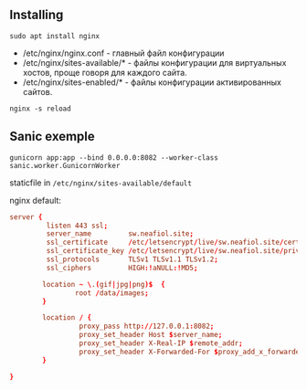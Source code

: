 
Installing
---
`sudo apt install nginx`

* /etc/nginx/nginx.conf - главный файл конфигурации
* /etc/nginx/sites-available/* - файлы конфигурации для виртуальных хостов, проще говоря для каждого сайта.
* /etc/nginx/sites-enabled/* - файлы конфигурации активированных сайтов.

`nginx -s reload`


Sanic exemple
---
`gunicorn app:app --bind 0.0.0.0:8082 --worker-class sanic.worker.GunicornWorker`


staticfile in `/etc/nginx/sites-available/default`

nginx default:

```conf
server {
         listen 443 ssl;
         server_name         sw.neafiol.site;
         ssl_certificate     /etc/letsencrypt/live/sw.neafiol.site/cert.pem;
         ssl_certificate_key /etc/letsencrypt/live/sw.neafiol.site/privkey.pem;
         ssl_protocols       TLSv1 TLSv1.1 TLSv1.2;
         ssl_ciphers         HIGH:!aNULL:!MD5;

        location ~ \.(gif|jpg|png)$  {
                root /data/images;
        }

        location / {
                 proxy_pass http://127.0.0.1:8082;
                 proxy_set_header Host $server_name;
                 proxy_set_header X-Real-IP $remote_addr;
                 proxy_set_header X-Forwarded-For $proxy_add_x_forwarded_for;
        }

}
```